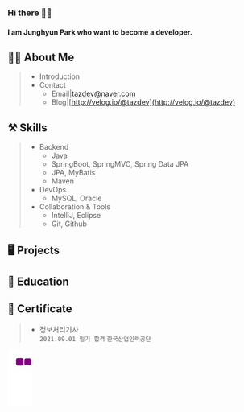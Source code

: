 <h3>Hi there 👀💕</h3>
<h4>I am Junghyun Park who want to become a developer.</h4>


## 🧙‍♂️ About Me
> * Introduction
> * Contact
>   * Email|tazdev@naver.com
>   * Blog|[http://velog.io/@tazdev](http://velog.io/@tazdev)


## ⚒️ Skills
> * Backend
>   * Java
>   * SpringBoot, SpringMVC, Spring Data JPA
>   * JPA, MyBatis
>   * Maven
> * DevOps
>   * MySQL, Oracle
> * Collaboration & Tools
>   * IntelliJ, Eclipse
>   * Git, Github


## 🖥️ Projects


## 📝 Education


## 🏅 Certificate
> * 정보처리기사<br>
> `2021.09.01 필기 합격`
> `한국산업인력공단`

![snake gif](https://github.com/taz-dev/taz-dev/blob/output/github-contribution-grid-snake.gif)

